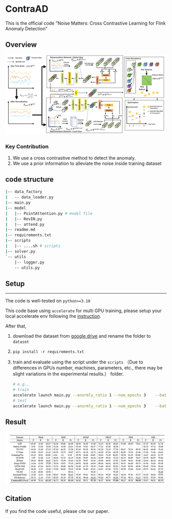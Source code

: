 # ContraAD

This is the official code "Noise Matters: Cross Contrastive Learning for Flink Anomaly Detection"

## Overview

![overview](./img/overview.png)

### Key Contribution
1. We use a cross contrastive method to detect the anomaly.
2. We use a prior information to alleviate the noise inside training dataset 

## code structure

```bash
|-- data_factory
|   -- data_loader.py
|-- main.py
|-- model
|   |-- PointAttention.py # model file
|   |-- RevIN.py 
|   |-- attend.py 
|-- readme.md
|-- requirements.txt
|-- scripts
|   |-- ....sh # scripts 
|-- solver.py
`-- utils
    |-- logger.py
    -- utils.py
```

## Setup

----
The code is well-tested on `python>=3.10` 

This code base using `accelerate` for multi GPU training, please setup your local accelerate env following the [instruction](https://huggingface.co/docs/accelerate/basic_tutorials/install).

After that, 

1. download the dataset from [google drive](https://drive.google.com/drive/folders/1RaIJQ8esoWuhyphhmMaH-VCDh-WIluRR) and rename the folder to `dataset`

2. `pip install -r requirements.txt`

3. train and evaluate using the script under the `scripts`  （Due to differences in GPUs number, machines, parameters, etc., there may be slight variations in the experimental results.）
folder. 

    ```bash
    # e.g., 
    # train
    accelerate launch main.py --anormly_ratio 1 --num_epochs 3    --batch_size 256  --mode train --dataset PSM  --data_path PSM --input_c 25    --output_c 25  --loss_fuc MSE  --win_size 35 
    # test
    accelerate launch main.py --anormly_ratio 1 --num_epochs 3    --batch_size 256  --mode test --dataset PSM  --data_path PSM --input_c 25    --output_c 25  --loss_fuc MSE  --win_size 35
    ```
   

## Result 


![overview](./img/result.png)


## Citation

If you find the code useful, please cite our paper.

```bash

```

